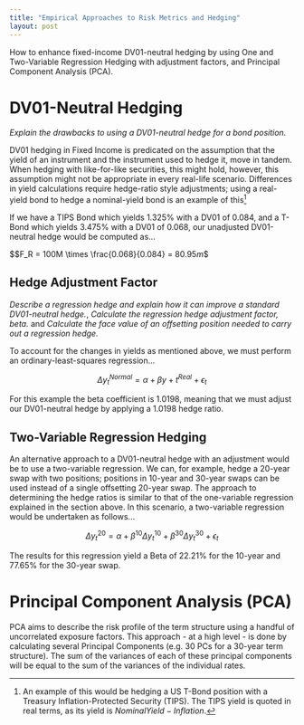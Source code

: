 ```yaml
---
title: "Empirical Approaches to Risk Metrics and Hedging"
layout: post
---
```

How to enhance fixed-income DV01-neutral hedging by using One and Two-Variable Regression Hedging with adjustment factors, and Principal Component Analysis (PCA).

# DV01-Neutral Hedging
*Explain the drawbacks to using a DV01-neutral hedge for a bond position.*

DV01 hedging in Fixed Income is predicated on the assumption that the yield of an instrument and the instrument used to hedge it, move in tandem. When hedging with like-for-like securities, this might hold, however, this assumption might not be appropriate in every real-life scenario. Differences in yield calculations require hedge-ratio style adjustments; using a real-yield bond to hedge a nominal-yield bond is an example of this[^1]

[^1]: An example of this would be hedging a US T-Bond position with a Treasury Inflation-Protected Security (TIPS). The TIPS yield is quoted in real terms, as its yield is $Nominal Yield - Inflation$.

If we have a TIPS Bond which yields 1.325% with a DV01 of 0.084, and a T-Bond which yields 3.475% with a DV01 of 0.068, our unadjusted DV01-neutral hedge would be computed as...

$$F_R = 100M \times \frac{0.068}{0.084} = $80.95m$$
 
## Hedge Adjustment Factor
*Describe a regression hedge and explain how it can improve a standard DV01-neutral hedge.*, *Calculate the regression hedge adjustment factor, beta.* and *Calculate the face value of an offsetting position needed to carry out a regression hedge.*

To account for the changes in yields as mentioned above, we must perform an ordinary-least-squares regression...

$$\Delta y_t^{Normal} = \alpha + \beta y+t^{Real}+\epsilon_t$$

For this example the beta coefficient is 1.0198, meaning that we must adjust our DV01-neutral hedge by applying a 1.0198 hedge ratio.

## Two-Variable Regression Hedging
An alternative approach to a DV01-neutral hedge with an adjustment would be to use a two-variable regression. We can, for example, hedge a 20-year swap with two positions; positions in 10-year and 30-year swaps can be used instead of a single offsetting 20-year swap. The approach to determining the hedge ratios is similar to that of the one-variable regression explained in the section above. In this scenario, a two-variable regression would be undertaken as follows...

$$\Delta y_t^{20} = \alpha + \beta^{10}\Delta y_t^{10} + \beta^{30}\Delta y_t^{30} + \epsilon_t$$

The results for this regression yield a Beta of 22.21% for the 10-year and 77.65% for the 30-year swap.

# Principal Component Analysis (PCA)
PCA aims to describe the risk profile of the term structure using a handful of uncorrelated exposure factors. This approach - at a high level - is done by calculating several Principal Components (e.g. 30 PCs for a 30-year term structure). The sum of the variances of each of these principal components will be equal to the sum of the variances of the individual rates. 

